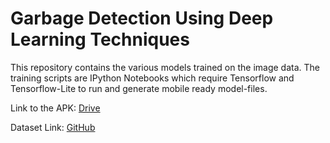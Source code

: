 # Garbage Detection Using Deep Learning Techniques

This repository contains the various models trained on the image data. The training scripts are IPython Notebooks which require Tensorflow and Tensorflow-Lite to run and generate mobile ready model-files.

Link to the APK: [Drive](https://drive.google.com/drive/folders/1QJZVfQ8M1zJhhepzQO92-miBizdgl03t?usp=sharing)

Dataset Link: [GitHub](https://github.com/spotgarbage/spotgarbage-GINI)